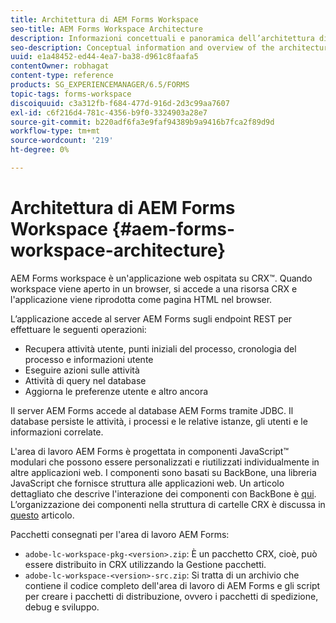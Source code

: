 ```yaml
---
title: Architettura di AEM Forms Workspace
seo-title: AEM Forms Workspace Architecture
description: Informazioni concettuali e panoramica dell’architettura di LiveCycle AEM Forms Workspace.
seo-description: Conceptual information and overview of the architecture of LiveCycle AEM Forms workspace.
uuid: e1a48452-ed44-4ea7-ba38-d961c8faafa5
contentOwner: robhagat
content-type: reference
products: SG_EXPERIENCEMANAGER/6.5/FORMS
topic-tags: forms-workspace
discoiquuid: c3a312fb-f684-477d-916d-2d3c99aa7607
exl-id: c6f216d4-781c-4356-b9f0-3324903a28e7
source-git-commit: b220adf6fa3e9faf94389b9a9416b7fca2f89d9d
workflow-type: tm+mt
source-wordcount: '219'
ht-degree: 0%

---
```


# Architettura di AEM Forms Workspace {#aem-forms-workspace-architecture}

AEM Forms workspace è un&#39;applicazione web ospitata su CRX™. Quando workspace viene aperto in un browser, si accede a una risorsa CRX e l&#39;applicazione viene riprodotta come pagina HTML nel browser.

L’applicazione accede al server AEM Forms sugli endpoint REST per effettuare le seguenti operazioni:

* Recupera attività utente, punti iniziali del processo, cronologia del processo e informazioni utente
* Eseguire azioni sulle attività
* Attività di query nel database
* Aggiorna le preferenze utente e altro ancora

Il server AEM Forms accede al database AEM Forms tramite JDBC. Il database persiste le attività, i processi e le relative istanze, gli utenti e le informazioni correlate.

L&#39;area di lavoro AEM Forms è progettata in componenti JavaScript™ modulari che possono essere personalizzati e riutilizzati individualmente in altre applicazioni web. I componenti sono basati su BackBone, una libreria JavaScript che fornisce struttura alle applicazioni web. Un articolo dettagliato che descrive l&#39;interazione dei componenti con BackBone è [qui](/help/forms/using/backbone-interaction.md). L’organizzazione dei componenti nella struttura di cartelle CRX è discussa in [questo](/help/forms/using/folder-structure.md) articolo.

Pacchetti consegnati per l&#39;area di lavoro AEM Forms:

* `adobe-lc-workspace-pkg-<version>.zip`: È un pacchetto CRX, cioè, può essere distribuito in CRX utilizzando la Gestione pacchetti.
* `adobe-lc-workspace-<version>-src.zip`: Si tratta di un archivio che contiene il codice completo dell&#39;area di lavoro di AEM Forms e gli script per creare i pacchetti di distribuzione, ovvero i pacchetti di spedizione, debug e sviluppo.
